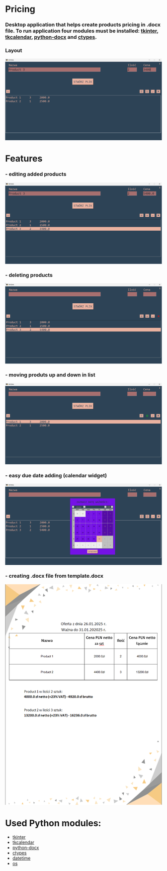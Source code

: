 # Pricing
### Desktop application that helps create products pricing in .docx file. To run application four modules must be installed: [tkinter](https://docs.python.org/3/library/tkinter.html), [tkcalendar](https://tkcalendar.readthedocs.io/en/stable/), [python-docx](https://python-docx.readthedocs.io/en/latest/) and [ctypes](https://docs.python.org/3/library/ctypes.html).

### Layout
![Pricing](https://github.com/nieinter/images/blob/main/pricing_main.png)

# Features

### - editing added products
  
![QuizGif](https://github.com/nieinter/images/blob/main/ezgif.com-animated-gif-maker%20(7).gif)

### - deleting products

![QuizMeter](https://github.com/nieinter/images/blob/main/ezgif.com-animated-gif-maker%20(8).gif)

### - moving produts up and down in list

![QuizMeter](https://github.com/nieinter/images/blob/main/ezgif.com-animated-gif-maker%20(9).gif)

### - easy due date adding (calendar widget)

![QuizMeter](https://github.com/nieinter/images/blob/main/pricing_due_date.png)

### - creating .docx file from template.docx

![QuizMeter](https://github.com/nieinter/images/blob/main/pricing_word.png)

# Used Python modules:
- [tkinter](https://docs.python.org/3/library/tkinter.html)
- [tkcalendar](https://tkcalendar.readthedocs.io/en/stable/)
- [python-docx](https://python-docx.readthedocs.io/en/latest/)
- [ctypes](https://docs.python.org/3/library/ctypes.html)
- [datetime](https://docs.python.org/3/library/datetime.html)
- [os](https://docs.python.org/3/library/os.html)
